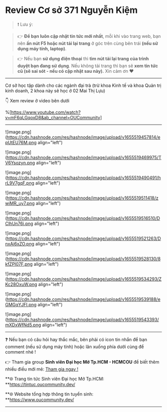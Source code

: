 # Review Cơ sở 371 Nguyễn Kiệm

> ❗ Lưu ý: 

>👉 **Để bạn luôn cập nhật tin tức mới nhất**, mỗi khi vào trang web, bạn nên **ấn nút F5 hoặc nút tải lại trang** ở góc trên cùng bên trái **(nếu sử dụng máy tính, laptop)**. 

>👉 Nếu bạn **sử dụng điện thoại** thì **tìm nút tải lại trang của trình duyệt bạn đang sử dụng**. Nếu không tải trang thì bạn sẽ **xem tin tức cũ (sẽ sai sót - nếu có cập nhật sau này).** Xin cảm ơn ❤

---

Cơ sở học tập dành cho các ngành đại trà (trừ khoa Kinh tế và khoa Quản trị kinh doanh, 2 khoa này sẽ học ở 02 Mai Thị Lựu)

👇 Xem review ở video bên dưới

%[https://www.youtube.com/watch?v=mF6qLGqoxD8&ab_channel=OUCommunity]

---

![image.png](https://cdn.hashnode.com/res/hashnode/image/upload/v1655519457814/epUtEU76M.png align="left")

![image.png](https://cdn.hashnode.com/res/hashnode/image/upload/v1655519469975/TV6Ysozyn.png align="left")

![image.png](https://cdn.hashnode.com/res/hashnode/image/upload/v1655519490491/hrL9V7gqF.png align="left")

![image.png](https://cdn.hashnode.com/res/hashnode/image/upload/v1655519511418/zwiMR_uy7.png align="left")

![image.png](https://cdn.hashnode.com/res/hashnode/image/upload/v1655519516510/DClhUn76i.png align="left")

![image.png](https://cdn.hashnode.com/res/hashnode/image/upload/v1655519521263/DnxAi6xZO.png align="left")

![image.png](https://cdn.hashnode.com/res/hashnode/image/upload/v1655519528130/8kfZPI07F.png align="left")

![image.png](https://cdn.hashnode.com/res/hashnode/image/upload/v1655519534293/ZKc28OxuW.png align="left")

![image.png](https://cdn.hashnode.com/res/hashnode/image/upload/v1655519539188/eGMGqYJFI.png align="left")

![image.png](https://cdn.hashnode.com/res/hashnode/image/upload/v1655519543393/mXDxWfNd5.png align="left")

---

❓ Nếu bạn có câu hỏi hay thắc mắc, bên phải có icon tin nhắn để bạn comment (nếu sử dụng máy tính) hoặc lăn xuống phía dưới cùng để comment nhé !

👉 Tham gia group **Sinh viên Đại học Mở Tp.HCM - HCMCOU** để biết thêm nhiều điều mới mẻ: [Tham gia ngay !](https://www.facebook.com/groups/oumembers)

**🌐 Trang tin tức Sinh viên Đại học Mở Tp.HCM: **https://tintuc.oucommunity.dev/

**🌐 Website tổng hợp thông tin tuyển sinh: **https://www.oucommunity.dev/

---